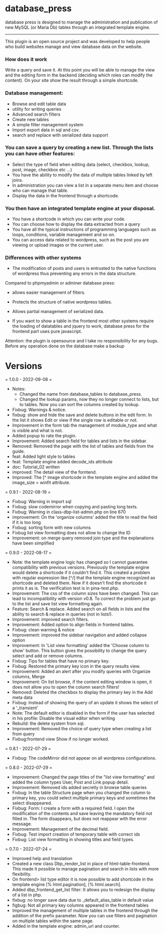 # database_press
database press is designed to manage the administration and publication of new MySQL (or Maria Db) tables through an integrated template engine.

-------------

This plugin is an open source project and was developed to help people who build websites manage and view database data on the website.

### How does it work
Write a query and save it. At this point you will be able to manage the view and the editing form in the backend (deciding which roles can modify the content).
On your site show the result through a simple shortcode.

### Database management:
- Browse and edit table data
- utility for writing queries
- Advanced search filters
- Create new tables
- A simple filter management system
- Import export data in sql and csv.
- search and replace with serialized data support

### You can save a query by creating a new list. Through the lists you can have other features:
- Select the type of field when editing data (select, checkbox, lookup, post, image, checkbox etc ...)
- You have the ability to modify the data of multiple tables linked by left joins.
- In administration you can view a list in a separate menu item and choose who can manage that table.
- Display the data in the frontend through a shortcode.

### You then have an integrated template engine at your disposal.
- You have a shortcode in which you can write your code.
- You can choose how to display the data extracted from a query
- You have all the typical instructions of programming languages ​​such as loops, conditions, variable management and so on.
- You can access data related to wordpress, such as the post you are viewing or upload images or the current user.

### Differences with other systems

- The modification of posts and users is entrusted to the native functions of wordpress thus preventing any errors in the data structure.

Compared to phpmyadmin or adminer database press:
- allows easier management of filters.
- Protects the structure of native wordpress tables.
- Allows partial management of serialized data.

- If you want to show a table in the frontend most other systems require the loading of datatables and jquery to work, database press for the frontend part uses pure javascript.


Attention: the plugin is opensource and I take no responsibility for any bugs. Before any operation done on the database make a backup

# Versions

= 1.0.0 - 2022-09-08 =
- Notes: 
  - Changed the name from database_tables to database_press.
  - Changed the lookup params, now they no longer connect to lists, but to tables. Now you can sort the columns created by lookup.
- Fixbug: Warnings & notice.
- fixbug: show and hide the save and delete buttons in the edit form. In the list it shows Edit or view if the single row is editable or not.
- Improvement in the form tab the management of module_type and what is visible and what is not.
- Added popup to rate the plugin.
- Improvement: Added search field for tables and lists in the sidebar.
- Removed: Removed the page with the list of tables and fields from the guide.
- feat: Added light style to tables
- feat: Template engine added decode_ids attribute
- doc: Tutorial_02 written
- improved: The detail view of the forntend.
- Improved: The [^ image shortcode in the template engine and added the image_size = winfit attribute.


= 0.9.1 - 2022-08-19 =
- Fixbug: Warning in import sql
- Fixbug: slow codemirror when copying and pasting long texts.
- Fixbug: Warning in class-dbp-list-admin.php on line 670
- improvement: On the 'organize columns' added the title to read the field if it is too long
- Fixbug: sorting form with new columns
- Fixbug list view formatting does not allow to change the ID
- Improvement: on merge query removed join type and the explanations have been simplified

= 0.9.0 - 2022-08-17 =
- Note: the template engine logic has changed so I cannot guarantee compatibility with previous versions.
Previously the template engine would delete a shortcode if it couldn't find it. This created a problem with regular expression like \[^/\] that the template engine recognized as shortcode and deleted them. Now if it doesn't find the shortcode it prints it as is. The verification test is in pina-test.php.
- Improvement: The css of the column sizes have been changed. This can lead to incompatibility with version v0.8. To correct the problem just go to the list and save list view formatting again.
- Feature: Search & replace. Added search on all fields in lists and the ability to search & replace in queries (not in lists!).
- Improvement: improved search filters.
- Improvement: Added option to align fields in frontend tables.
- Fixbug: clean warning & notice
- Improvement: improved the
sidebar navigation and added collapse option
- Improvement: In 'List view formatting' added the 'Choose column to show' button. This button gives the possibility to change the query select and add or remove columns.
- Fixbug: Tips for tables that have no primary key.
- Fixbug: Restored the primary key icon in the query results view.
- Improvement: Added an alert after you modify queries with Organize columns, Merge
- Improvement: On list browse, if the content editing window is open, it does not allow you to open the column search filters!
- Removed: Deleted the checkbox to display the primary key in the Add meta data
- Fixbug: Instead of showing the query of an update it shows the select of a '_transient'
- Note: The default editor is disabled in the form if the user has selected in his profile: Disable the visual editor when writing
- Rebuild: the delete system from sql.
- Improvement: Removed the choice of query type when creating a list from query
- Fixbug:frontend view Show if no longer worked.

= 0.8.1 - 2022-07-29 =
- Fixbug: The codeMirror did not appear on all wordpress configurations.

= 0.8.0 - 2022-07-29 =
- Improvement: Changed the page titles of the "list view formatting" and added the column types User, Post and Link popup detail.
- Improvement: Removed ids added secretly in browse table queries
- Fixbug: In the table Structure page when you changed the column to primary key, you could select multiple primary keys and sometimes the select disappeared.
- Fixbug: Form: I create a form with a required field. I open the modification of the contents and save leaving the mandatory field not filled in. The form disappears, but does not reappear with the error message.
- Improvement: Management of the decimal field.
- Fixbug: Test import creation of temporary table with correct ids
- Fixbug: List view formatting in showing titles and field types.


= 0.7.0 - 2022-07-24 =
- Improved help and translation
- Created a new class  Dbp_render_list in place of html-table-frontend. This made it possible to manage pagination and search in lists with more flexibility.
- On frontend> list type editor it is now possible to add shortcode in the template engine
[% html.pagination], [% html.search].
- Added dbp_frontend_get_list filter: It allows you to redesign the display of a list in php.
- fixbug: no longer save data due to _default_alias_table in default value
- figbug: Not all primary key columns appeared in the frontend tables
- Improved the management of multiple tables in the frontend through the addition of the prefix parameter. Now you can use filters and pagination on multiple tables within the same page.
- Added in the template engine: admin_url and counter.